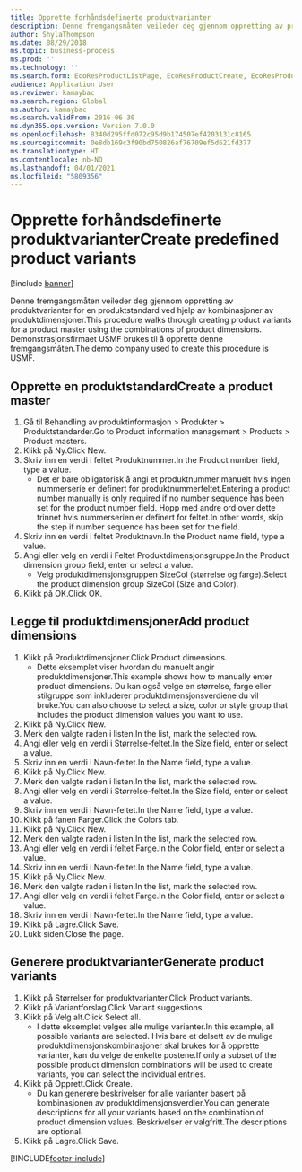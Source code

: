 ```yaml
---
title: Opprette forhåndsdefinerte produktvarianter
description: Denne fremgangsmåten veileder deg gjennom oppretting av produktvarianter for en produktstandard ved hjelp av kombinasjoner av produktdimensjoner.
author: ShylaThompson
ms.date: 08/29/2018
ms.topic: business-process
ms.prod: ''
ms.technology: ''
ms.search.form: EcoResProductListPage, EcoResProductCreate, EcoResProductDetails, EcoResProductMasterDimension, EcoResProductVariants, EcoResProductVariantSuggestions, EcoResProductVariantsPendingReleaseFormPart
audience: Application User
ms.reviewer: kamaybac
ms.search.region: Global
ms.author: kamaybac
ms.search.validFrom: 2016-06-30
ms.dyn365.ops.version: Version 7.0.0
ms.openlocfilehash: 8340d295ffd072c95d9b174507ef4203131c8165
ms.sourcegitcommit: 0e8db169c3f90bd750826af76709ef5d621fd377
ms.translationtype: HT
ms.contentlocale: nb-NO
ms.lasthandoff: 04/01/2021
ms.locfileid: "5809356"
---
```

# <a name="create-predefined-product-variants"></a><span data-ttu-id="cbfbb-103">Opprette forhåndsdefinerte produktvarianter</span><span class="sxs-lookup"><span data-stu-id="cbfbb-103">Create predefined product variants</span></span>

[!include [banner](../../includes/banner.md)]

<span data-ttu-id="cbfbb-104">Denne fremgangsmåten veileder deg gjennom oppretting av produktvarianter for en produktstandard ved hjelp av kombinasjoner av produktdimensjoner.</span><span class="sxs-lookup"><span data-stu-id="cbfbb-104">This procedure walks through creating product variants for a product master using the combinations of product dimensions.</span></span> <span data-ttu-id="cbfbb-105">Demonstrasjonsfirmaet USMF brukes til å opprette denne fremgangsmåten.</span><span class="sxs-lookup"><span data-stu-id="cbfbb-105">The demo company used to create this procedure is USMF.</span></span>


## <a name="create-a-product-master"></a><span data-ttu-id="cbfbb-106">Opprette en produktstandard</span><span class="sxs-lookup"><span data-stu-id="cbfbb-106">Create a product master</span></span>
1. <span data-ttu-id="cbfbb-107">Gå til Behandling av produktinformasjon > Produkter > Produktstandarder.</span><span class="sxs-lookup"><span data-stu-id="cbfbb-107">Go to Product information management > Products > Product masters.</span></span>
2. <span data-ttu-id="cbfbb-108">Klikk på Ny.</span><span class="sxs-lookup"><span data-stu-id="cbfbb-108">Click New.</span></span>
3. <span data-ttu-id="cbfbb-109">Skriv inn en verdi i feltet Produktnummer.</span><span class="sxs-lookup"><span data-stu-id="cbfbb-109">In the Product number field, type a value.</span></span>
    * <span data-ttu-id="cbfbb-110">Det er bare obligatorisk å angi et produktnummer manuelt hvis ingen nummerserie er definert for produktnummerfeltet.</span><span class="sxs-lookup"><span data-stu-id="cbfbb-110">Entering a product number manually is only required if no number sequence has been set for the product number field.</span></span> <span data-ttu-id="cbfbb-111">Hopp med andre ord over dette trinnet hvis nummerserien er definert for feltet.</span><span class="sxs-lookup"><span data-stu-id="cbfbb-111">In other words, skip the step if number sequence has been set for the field.</span></span>  
4. <span data-ttu-id="cbfbb-112">Skriv inn en verdi i feltet Produktnavn.</span><span class="sxs-lookup"><span data-stu-id="cbfbb-112">In the Product name field, type a value.</span></span>
5. <span data-ttu-id="cbfbb-113">Angi eller velg en verdi i Feltet Produktdimensjonsgruppe.</span><span class="sxs-lookup"><span data-stu-id="cbfbb-113">In the Product dimension group field, enter or select a value.</span></span>
    * <span data-ttu-id="cbfbb-114">Velg produktdimensjonsgruppen SizeCol (størrelse og farge).</span><span class="sxs-lookup"><span data-stu-id="cbfbb-114">Select the product dimension group SizeCol (Size and Color).</span></span>  
6. <span data-ttu-id="cbfbb-115">Klikk på OK.</span><span class="sxs-lookup"><span data-stu-id="cbfbb-115">Click OK.</span></span>

## <a name="add-product-dimensions"></a><span data-ttu-id="cbfbb-116">Legge til produktdimensjoner</span><span class="sxs-lookup"><span data-stu-id="cbfbb-116">Add product dimensions</span></span>
1. <span data-ttu-id="cbfbb-117">Klikk på Produktdimensjoner.</span><span class="sxs-lookup"><span data-stu-id="cbfbb-117">Click Product dimensions.</span></span>
    * <span data-ttu-id="cbfbb-118">Dette eksemplet viser hvordan du manuelt angir produktdimensjoner.</span><span class="sxs-lookup"><span data-stu-id="cbfbb-118">This example shows how to manually enter product dimensions.</span></span> <span data-ttu-id="cbfbb-119">Du kan også velge en størrelse, farge eller stilgruppe som inkluderer produktdimensjonsverdiene du vil bruke.</span><span class="sxs-lookup"><span data-stu-id="cbfbb-119">You can also choose to select a size, color or style group that includes the product dimension values you want to use.</span></span>  
2. <span data-ttu-id="cbfbb-120">Klikk på Ny.</span><span class="sxs-lookup"><span data-stu-id="cbfbb-120">Click New.</span></span>
3. <span data-ttu-id="cbfbb-121">Merk den valgte raden i listen.</span><span class="sxs-lookup"><span data-stu-id="cbfbb-121">In the list, mark the selected row.</span></span>
4. <span data-ttu-id="cbfbb-122">Angi eller velg en verdi i Størrelse-feltet.</span><span class="sxs-lookup"><span data-stu-id="cbfbb-122">In the Size field, enter or select a value.</span></span>
5. <span data-ttu-id="cbfbb-123">Skriv inn en verdi i Navn-feltet.</span><span class="sxs-lookup"><span data-stu-id="cbfbb-123">In the Name field, type a value.</span></span>
6. <span data-ttu-id="cbfbb-124">Klikk på Ny.</span><span class="sxs-lookup"><span data-stu-id="cbfbb-124">Click New.</span></span>
7. <span data-ttu-id="cbfbb-125">Merk den valgte raden i listen.</span><span class="sxs-lookup"><span data-stu-id="cbfbb-125">In the list, mark the selected row.</span></span>
8. <span data-ttu-id="cbfbb-126">Angi eller velg en verdi i Størrelse-feltet.</span><span class="sxs-lookup"><span data-stu-id="cbfbb-126">In the Size field, enter or select a value.</span></span>
9. <span data-ttu-id="cbfbb-127">Skriv inn en verdi i Navn-feltet.</span><span class="sxs-lookup"><span data-stu-id="cbfbb-127">In the Name field, type a value.</span></span>
10. <span data-ttu-id="cbfbb-128">Klikk på fanen Farger.</span><span class="sxs-lookup"><span data-stu-id="cbfbb-128">Click the Colors tab.</span></span>
11. <span data-ttu-id="cbfbb-129">Klikk på Ny.</span><span class="sxs-lookup"><span data-stu-id="cbfbb-129">Click New.</span></span>
12. <span data-ttu-id="cbfbb-130">Merk den valgte raden i listen.</span><span class="sxs-lookup"><span data-stu-id="cbfbb-130">In the list, mark the selected row.</span></span>
13. <span data-ttu-id="cbfbb-131">Angi eller velg en verdi i feltet Farge.</span><span class="sxs-lookup"><span data-stu-id="cbfbb-131">In the Color field, enter or select a value.</span></span>
14. <span data-ttu-id="cbfbb-132">Skriv inn en verdi i Navn-feltet.</span><span class="sxs-lookup"><span data-stu-id="cbfbb-132">In the Name field, type a value.</span></span>
15. <span data-ttu-id="cbfbb-133">Klikk på Ny.</span><span class="sxs-lookup"><span data-stu-id="cbfbb-133">Click New.</span></span>
16. <span data-ttu-id="cbfbb-134">Merk den valgte raden i listen.</span><span class="sxs-lookup"><span data-stu-id="cbfbb-134">In the list, mark the selected row.</span></span>
17. <span data-ttu-id="cbfbb-135">Angi eller velg en verdi i feltet Farge.</span><span class="sxs-lookup"><span data-stu-id="cbfbb-135">In the Color field, enter or select a value.</span></span>
18. <span data-ttu-id="cbfbb-136">Skriv inn en verdi i Navn-feltet.</span><span class="sxs-lookup"><span data-stu-id="cbfbb-136">In the Name field, type a value.</span></span>
19. <span data-ttu-id="cbfbb-137">Klikk på Lagre.</span><span class="sxs-lookup"><span data-stu-id="cbfbb-137">Click Save.</span></span>
20. <span data-ttu-id="cbfbb-138">Lukk siden.</span><span class="sxs-lookup"><span data-stu-id="cbfbb-138">Close the page.</span></span>

## <a name="generate-product-variants"></a><span data-ttu-id="cbfbb-139">Generere produktvarianter</span><span class="sxs-lookup"><span data-stu-id="cbfbb-139">Generate product variants</span></span>
1. <span data-ttu-id="cbfbb-140">Klikk på Størrelser for produktvarianter.</span><span class="sxs-lookup"><span data-stu-id="cbfbb-140">Click Product variants.</span></span>
2. <span data-ttu-id="cbfbb-141">Klikk på Variantforslag.</span><span class="sxs-lookup"><span data-stu-id="cbfbb-141">Click Variant suggestions.</span></span>
3. <span data-ttu-id="cbfbb-142">Klikk på Velg alt.</span><span class="sxs-lookup"><span data-stu-id="cbfbb-142">Click Select all.</span></span>
    * <span data-ttu-id="cbfbb-143">I dette eksemplet velges alle mulige varianter.</span><span class="sxs-lookup"><span data-stu-id="cbfbb-143">In this example, all possible variants are selected.</span></span> <span data-ttu-id="cbfbb-144">Hvis bare et delsett av de mulige produktdimensjonskombinasjoner skal brukes for å opprette varianter, kan du velge de enkelte postene.</span><span class="sxs-lookup"><span data-stu-id="cbfbb-144">If only a subset of the possible product dimension combinations will be used to create variants, you can select the individual entries.</span></span>  
4. <span data-ttu-id="cbfbb-145">Klikk på Opprett.</span><span class="sxs-lookup"><span data-stu-id="cbfbb-145">Click Create.</span></span>
    * <span data-ttu-id="cbfbb-146">Du kan generere beskrivelser for alle varianter basert på kombinasjonen av produktdimensjonsverdier.</span><span class="sxs-lookup"><span data-stu-id="cbfbb-146">You can generate descriptions for all your variants based on the combination of product dimension values.</span></span> <span data-ttu-id="cbfbb-147">Beskrivelser er valgfritt.</span><span class="sxs-lookup"><span data-stu-id="cbfbb-147">The descriptions are optional.</span></span>  
5. <span data-ttu-id="cbfbb-148">Klikk på Lagre.</span><span class="sxs-lookup"><span data-stu-id="cbfbb-148">Click Save.</span></span>



[!INCLUDE[footer-include](../../../includes/footer-banner.md)]
